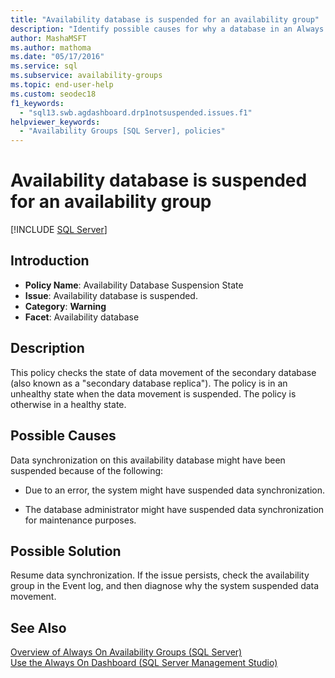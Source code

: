 ```yaml
---
title: "Availability database is suspended for an availability group"
description: "Identify possible causes for why a database in an Always On availability group might be suspended."
author: MashaMSFT
ms.author: mathoma
ms.date: "05/17/2016"
ms.service: sql
ms.subservice: availability-groups
ms.topic: end-user-help
ms.custom: seodec18
f1_keywords:
  - "sql13.swb.agdashboard.drp1notsuspended.issues.f1"
helpviewer_keywords:
  - "Availability Groups [SQL Server], policies"
---
```

# Availability database is suspended for an availability group
[!INCLUDE [SQL Server](../../../includes/applies-to-version/sqlserver.md)]
    
## Introduction  
  
- **Policy Name**: Availability Database Suspension State
- **Issue**: Availability database is suspended.
- **Category**: **Warning**
- **Facet**: Availability database  
  
## Description  
 This policy checks the state of data movement of the secondary database (also known as a "secondary database replica"). The policy is in an unhealthy state when the data movement is suspended. The policy is otherwise in a healthy state.  
  
## Possible Causes  
 Data synchronization on this availability database might have been suspended because of the following:  
  
-   Due to an error, the system might have suspended data synchronization.  
  
-   The database administrator might have suspended data synchronization for maintenance purposes.  
  
## Possible Solution  
 Resume data synchronization. If the issue persists, check the availability group in the Event log, and then diagnose why the system suspended data movement.  
  
## See Also  
 [Overview of Always On Availability Groups &#40;SQL Server&#41;](../../../database-engine/availability-groups/windows/overview-of-always-on-availability-groups-sql-server.md)   
 [Use the Always On Dashboard &#40;SQL Server Management Studio&#41;](../../../database-engine/availability-groups/windows/use-the-always-on-dashboard-sql-server-management-studio.md)  
  
  
